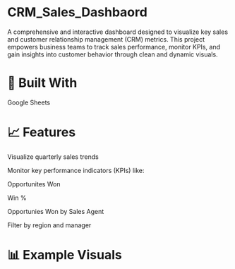# CRM_Sales_Dashbaord

A comprehensive and interactive dashboard designed to visualize key sales and customer relationship management (CRM) metrics. This project empowers business teams to track sales performance, monitor KPIs, and gain insights into customer behavior through clean and dynamic visuals.

# 🧰 Built With

Google Sheets

# 📈 Features
Visualize quarterly sales trends

Monitor key performance indicators (KPIs) like:

Opportunites Won

Win %

Opportunies Won by Sales Agent

Filter by region and manager

# 📊 Example Visuals

